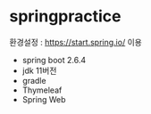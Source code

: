 # springpractice

환경설정 : https://start.spring.io/ 이용
- spring boot 2.6.4
- jdk 11버전
- gradle
- Thymeleaf
- Spring Web
